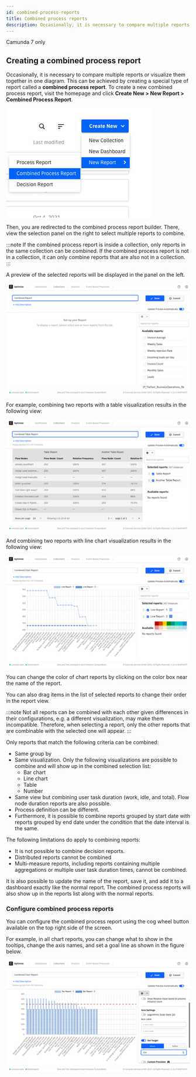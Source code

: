 ```yaml
---
id: combined-process-reports
title: Combined process reports
description: Occasionally, it is necessary to compare multiple reports or visualize them together in one diagram.
---
```


<span class="badge badge--platform">Camunda 7 only</span>

## Creating a combined process report

Occasionally, it is necessary to compare multiple reports or visualize them together in one diagram. This can be achieved by creating a special type of report called a **combined process report**. To create a new combined process report, visit the homepage and click **Create New > New Report > Combined Process Report**.

![Creating a Combined process report](./img/combined-report-create.png)

Then, you are redirected to the combined process report builder. There, view the selection panel on the right to select multiple reports to combine.

:::note
If the combined process report is inside a collection, only reports in the same collection can be combined. If the combined process report is not in a collection, it can only combine reports that are also not in a collection.
:::

A preview of the selected reports will be displayed in the panel on the left.

![combined process report builder](./img/combined-report.png)

For example, combining two reports with a table visualization results in the following view:

![Combining two reports with a table visualization](./img/table-report.png)

And combining two reports with line chart visualization results in the following view:

![Combining two reports with line chart visualization](./img/area-chart-report.png)

You can change the color of chart reports by clicking on the color box near the name of the report.

You can also drag items in the list of selected reports to change their order in the report view.

:::note
Not all reports can be combined with each other given differences in their configurations, e.g. a different visualization, may make them incompatible. Therefore, when selecting a report, only the other reports that are combinable with the selected one will appear.
:::

Only reports that match the following criteria can be combined:
- Same group by
- Same visualization. Only the following visualizations are possible to combine and will show up in the combined selection list:
  - Bar chart
  - Line chart
  - Table
  - Number
- Same view but combining user task duration (work, idle, and total). Flow node duration reports are also possible.
- Process definition can be different.
- Furthermore, it is possible to combine reports grouped by start date with reports grouped by end date under the condition that the date interval is the same.

The following limitations do apply to combining reports:

- It is not possible to combine decision reports.
- Distributed reports cannot be combined
- Multi-measure reports, including reports containing multiple aggregations or multiple user task duration times, cannot be combined.


It is also possible to update the name of the report, save it, and add it to a dashboard exactly like the normal report. The combined process reports will also show up in the reports list along with the normal reports.

### Configure combined process reports

You can configure the combined process report using the cog wheel button available on the top right side of the screen.

For example, in all chart reports, you can change what to show in the tooltips, change the axis names, and set a goal line as shown in the figure below.

![Configurations available for combined process reports](./img/combined-config.png)
